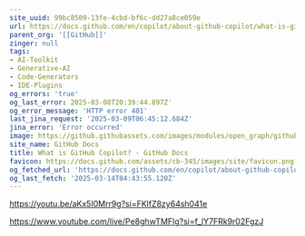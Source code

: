 ```yaml
---
site_uuid: 99bc8509-13fe-4cbd-bf6c-dd27a8ce059e
url: https://docs.github.com/en/copilot/about-github-copilot/what-is-github-copilot
parent_org: '[[GitHub]]'
zinger: null
tags:
- AI-Toolkit
- Generative-AI
- Code-Generators
- IDE-Plugins
og_errors: 'true'
og_last_error: 2025-03-08T20:39:44.897Z'
og_error_message: 'HTTP error 401'
last_jina_request: '2025-03-09T06:45:12.684Z'
jina_error: 'Error occurred'
image: https://github.githubassets.com/images/modules/open_graph/github-logo.png
site_name: GitHub Docs
title: What is GitHub Copilot? - GitHub Docs
favicon: https://docs.github.com/assets/cb-345/images/site/favicon.png
og_fetched_url: 'https://docs.github.com/en/copilot/about-github-copilot/what-is-github-copilot'
og_last_fetch: '2025-03-14T04:43:55.120Z'
---
```




https://youtu.be/aKx5I0Mrr9g?si=FKlfZ8zy64sh041e

https://www.youtube.com/live/Pe8ghwTMFlg?si=f_lY7FRk9r02FgzJ
